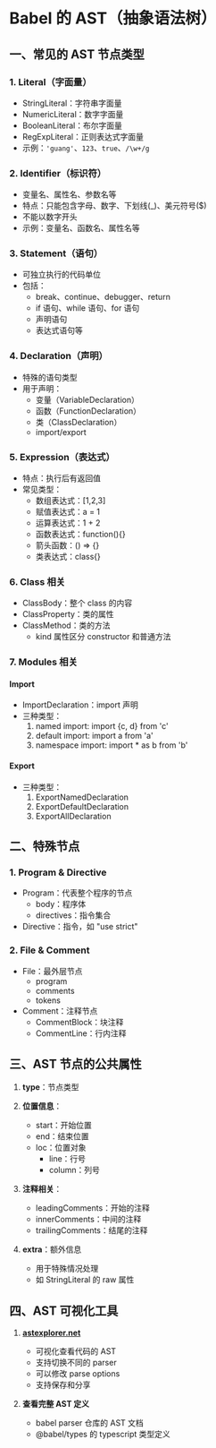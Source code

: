 # Babel 的 AST（抽象语法树）

## 一、常见的 AST 节点类型

### 1. Literal（字面量）

- StringLiteral：字符串字面量
- NumericLiteral：数字字面量
- BooleanLiteral：布尔字面量
- RegExpLiteral：正则表达式字面量
- 示例：`'guang'`、`123`、`true`、`/\w+/g`

### 2. Identifier（标识符）

- 变量名、属性名、参数名等
- 特点：只能包含字母、数字、下划线(\_)、美元符号($)
- 不能以数字开头
- 示例：变量名、函数名、属性名等

### 3. Statement（语句）

- 可独立执行的代码单位
- 包括：
  - break、continue、debugger、return
  - if 语句、while 语句、for 语句
  - 声明语句
  - 表达式语句等

### 4. Declaration（声明）

- 特殊的语句类型
- 用于声明：
  - 变量（VariableDeclaration）
  - 函数（FunctionDeclaration）
  - 类（ClassDeclaration）
  - import/export

### 5. Expression（表达式）

- 特点：执行后有返回值
- 常见类型：
  - 数组表达式：[1,2,3]
  - 赋值表达式：a = 1
  - 运算表达式：1 + 2
  - 函数表达式：function(){}
  - 箭头函数：() => {}
  - 类表达式：class{}

### 6. Class 相关

- ClassBody：整个 class 的内容
- ClassProperty：类的属性
- ClassMethod：类的方法
  - kind 属性区分 constructor 和普通方法

### 7. Modules 相关

#### Import

- ImportDeclaration：import 声明
- 三种类型：
  1. named import: import {c, d} from 'c'
  2. default import: import a from 'a'
  3. namespace import: import \* as b from 'b'

#### Export

- 三种类型：
  1. ExportNamedDeclaration
  2. ExportDefaultDeclaration
  3. ExportAllDeclaration

## 二、特殊节点

### 1. Program & Directive

- Program：代表整个程序的节点
  - body：程序体
  - directives：指令集合
- Directive：指令，如 "use strict"

### 2. File & Comment

- File：最外层节点
  - program
  - comments
  - tokens
- Comment：注释节点
  - CommentBlock：块注释
  - CommentLine：行内注释

## 三、AST 节点的公共属性

1. **type**：节点类型

2. **位置信息**：

   - start：开始位置
   - end：结束位置
   - loc：位置对象
     - line：行号
     - column：列号

3. **注释相关**：

   - leadingComments：开始的注释
   - innerComments：中间的注释
   - trailingComments：结尾的注释

4. **extra**：额外信息
   - 用于特殊情况处理
   - 如 StringLiteral 的 raw 属性

## 四、AST 可视化工具

1. **[astexplorer.net](https://astexplorer.net/)**

   - 可视化查看代码的 AST
   - 支持切换不同的 parser
   - 可以修改 parse options
   - 支持保存和分享

2. **查看完整 AST 定义**
   - babel parser 仓库的 AST 文档
   - @babel/types 的 typescript 类型定义
